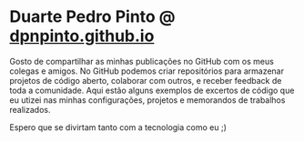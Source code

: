 # Duarte Pedro Pinto @ [dpnpinto.github.io](https://github.com/dpnpinto/)

Gosto de compartilhar as minhas publicações no GitHub com os meus colegas e amigos. No GitHub podemos criar repositórios para armazenar projetos de código aberto, colaborar com outros, e receber feedback de toda a comunidade.
Aqui estão alguns exemplos de excertos de código que eu utizei nas minhas configurações, projetos e memorandos de trabalhos realizados.


Espero que se divirtam  tanto com a tecnologia como eu ;)
